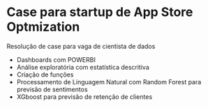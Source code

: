 # Case para startup de App Store Optmization
Resolução de case para vaga de cientista de dados


- Dashboards com POWERBI
- Análise exploratória com estatística descritiva
- Criação de funções
- Processamento de Linguagem Natural com Random Forest para previsão de sentimentos
- XGboost para previsão de retenção de clientes
